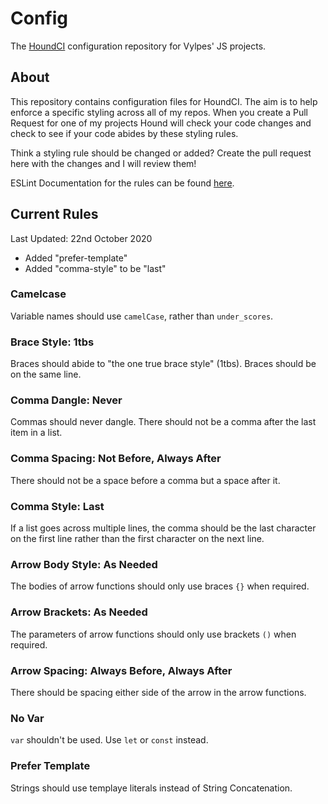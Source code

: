 # Config

The [HoundCI](https://houndci.com) configuration repository for Vylpes' JS projects.

## About

This repository contains configuration files for HoundCI. The aim is to help enforce a specific styling across all of my repos. When you create a Pull Request for one of my projects Hound will check your code changes and check to see if your code abides by these styling rules.

Think a styling rule should be changed or added? Create the pull request here with the changes and I will review them!

ESLint Documentation for the rules can be found [here](https://eslint.org/docs/rules).

## Current Rules

Last Updated: 22nd October 2020
* Added "prefer-template"
* Added "comma-style" to be "last"

### Camelcase

Variable names should use `camelCase`, rather than `under_scores`.

### Brace Style: 1tbs

Braces should abide to "the one true brace style" (1tbs). Braces should be on the same line.

### Comma Dangle: Never

Commas should never dangle. There should not be a comma after the last item in a list.

### Comma Spacing: Not Before, Always After

There should not be a space before a comma but a space after it.

### Comma Style: Last

If a list goes across multiple lines, the comma should be the last character on the first line rather than the first character on the next line.

### Arrow Body Style: As Needed

The bodies of arrow functions should only use braces `{}` when required.

### Arrow Brackets: As Needed

The parameters of arrow functions should only use brackets `()` when required.

### Arrow Spacing: Always Before, Always After

There should be spacing either side of the arrow in the arrow functions.

### No Var

`var` shouldn't be used. Use `let` or `const` instead.

### Prefer Template

Strings should use templaye literals instead of String Concatenation.
